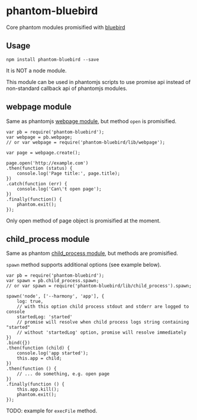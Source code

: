 # phantom-bluebird

Core phantom modules promisified with [bluebird](https://github.com/petkaantonov/bluebird/blob/master/API.md)


## Usage

```
npm install phantom-bluebird --save
```

It is NOT a node module.

This module can be used in phantomjs scripts to use promise api instead of non-standard callback api of phantomjs modules.


## webpage module

Same as phantomjs [webpage module](http://phantomjs.org/api/webpage/), but method `open` is promisified.

```
var pb = require('phantom-bluebird');
var webpage = pb.webpage;
// or var webpage = require('phantom-bluebird/lib/webpage');

var page = webpage.create();

page.open('http://example.com')
.then(function (status) {
    console.log('Page title:', page.title);
})
.catch(function (err) {
    console.log('Can\'t open page');
})
.finally(function() {
    phantom.exit(); 
});
```

Only open method of page object is promisified at the moment.


## child_process module

Same as phantom [child_process module](http://phantomjs.org/api/child_process/), but methods are promisified.

`spawn` method supports additional options (see example below).


```
var pb = require('phantom-bluebird');
var spawn = pb.child_process.spawn;
// or var spawn = require('phantom-bluebird/lib/child_process').spawn;

spawn('node', ['--harmony', 'app'], {
    log: true,
    // with this option child process stdout and stderr are logged to console
    startedLog: 'started'
    // promise will resolve when child process logs string containing "started"
    // without 'startedLog' option, promise will resolve immediately
})
.bind({})
.then(function (child) {
    console.log('app started');
    this.app = child;
})
.then(function () {
    // ... do something, e.g. open page
})
.finally(function () {
    this.app.kill();
    phantom.exit();
});
```

TODO: example for `execFile` method.
